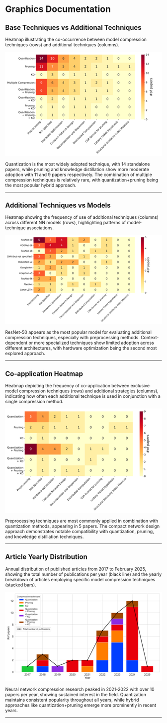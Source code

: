 # Graphics Documentation

## Base Techniques vs Additional Techniques

Heatmap illustrating the co-occurrence between model compression techniques (rows) and additional techniques (columns).

![Base Techniques vs Additional Techniques](./graphics/base_techniques_vs_additional_techniques.png)

Quantization is the most widely adopted technique, with 14 standalone papers, while pruning and knowledge distillation show more moderate adoption with 11 and 9 papers respectively. The combination of multiple compression techniques is relatively rare, with quantization+pruning being the most popular hybrid approach.


---

## Additional Techniques vs Models


Heatmap showing the frequency of use of additional techniques (columns) across different NN models (rows), highlighting patterns of model-technique associations.

![Additional Techniques vs Models](./graphics/additional_techniques_vs_models.png)

ResNet-50 appears as the most popular model for evaluating additional compression techniques, especially with preprocessing methods. Context-dependent or more specialized techniques show limited adoption across different architectures, with hardware optimization being the second most explored approach.

---

## Co-application Heatmap

Heatmap depicting the frequency of co-application between exclusive model compression techniques (rows) and additional strategies (columns), indicating how often each additional technique is used in conjunction with a single compression method.

![Co-application Heatmap](./graphics/co-application_heatmap.png)

Preprocessing techniques are most commonly applied in combination with quantization methods, appearing in 5 papers. The compact network design approach demonstrates notable compatibility with quantization, pruning, and knowledge distillation techniques.

---

## Article Yearly Distribution

Annual distribution of published articles from 2017 to February 2025, showing the total number of publications per year (black line) and the yearly breakdown of articles employing specific model compression techniques (stacked bars).

![Article Yearly Distribution](./graphics/article_yearly_distribution.png)

Neural network compression research peaked in 2021-2022 with over 10 papers per year, showing sustained interest in the field. Quantization maintains consistent popularity throughout all years, while hybrid approaches like quantization+pruning emerge more prominently in recent years.

---